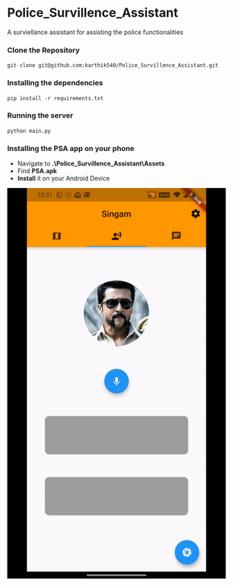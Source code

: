 # Police_Survillence_Assistant
A surviellance assistant for assisting the police functionalities


### Clone the Repository
```
git clone git@github.com:karthik540/Police_Survillence_Assistant.git
```

### Installing the dependencies
```
pip install -r requirements.txt
```

### Running the server
```
python main.py
```

### Installing the PSA app on your phone
- Navigate to **.\Police_Survillence_Assistant\Assets**
- Find **PSA.apk**
- **Install** it on your Android Device

![](appGif.gif)
